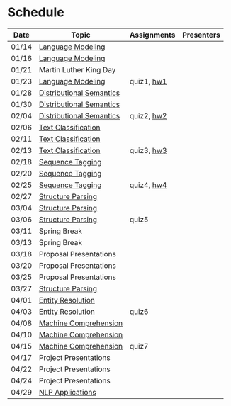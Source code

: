 # Schedule

| Date | Topic | Assignments | Presenters |
|:-:|---|---|---|
|01/14| [Language Modeling](../topics/language_modeling.md) | | |
|01/16| [Language Modeling](../topics/language_modeling.md) | | |
|01/21| Martin Luther King Day | | |
|01/23| [Language Modeling](../topics/language_modeling.md) | quiz1, [hw1](../homework/hw1) |
|01/28| [Distributional Semantics](../topics/distributional_semantics.md) | | |
|01/30| [Distributional Semantics](../topics/distributional_semantics.md) | | |
|02/04| [Distributional Semantics](../topics/distributional_semantics.md) | quiz2, [hw2](../homework/hw2) | |
|02/06| [Text Classification](../topics/text_classification.md) | | |
|02/11| [Text Classification](../topics/text_classification.md) | | |
|02/13| [Text Classification](../topics/text_classification.md) | quiz3, [hw3](../homework/hw3) | |
|02/18| [Sequence Tagging](../topics/sequence_tagging.md) | | |
|02/20| [Sequence Tagging](../topics/sequence_tagging.md) | | |
|02/25| [Sequence Tagging](../topics/sequence_tagging.md) | quiz4, [hw4](../homework/hw4) | |
|02/27| [Structure Parsing](../topics/structure_parsing.md) | | |
|03/04| [Structure Parsing](../topics/structure_parsing.md) | | |
|03/06| [Structure Parsing](../topics/structure_parsing.md) | quiz5 | |
|03/11| Spring Break | | |
|03/13| Spring Break | | |
|03/18| Proposal Presentations | | |
|03/20| Proposal Presentations | | |
|03/25| Proposal Presentations | | |
|03/27| [Structure Parsing](../topics/structure_parsing.md) | | |
|04/01| [Entity Resolution](../topics/entity_resolution.md) | | |
|04/03| [Entity Resolution](../topics/entity_resolution.md) | quiz6 | |
|04/08| [Machine Comprehension](../topics/machine_comprehension.md) | | |
|04/10| [Machine Comprehension](../topics/machine_comprehension.md) | | |
|04/15| [Machine Comprehension](../topics/machine_comprehension.md) | quiz7 | |
|04/17| Project Presentations | | |
|04/22| Project Presentations | | |
|04/24| Project Presentations | | |
|04/29| [NLP Applications](../topics/nlp_applications.md) | | |


<!--|03/25| [Phrase Structure Grammar](https://www.slideshare.net/jchoi7s/cs571-phrase-structure-grammar) | | |
|03/27| [Tree Adjoining Grammar](https://www.slideshare.net/jchoi7s/cs571-tree-adjoining-grammar) | | |
|04/01| [Combinatory Categorial Grammar](https://www.slideshare.net/jchoi7s/cs571-combinatory-categorial-grammar) | | |
|04/03| [Meaning Representations](http://mathcs.emory.edu/~choi/courses/cs571/slides/) | | |
|04/08| [Meaning Representations](http://mathcs.emory.edu/~choi/courses/cs571/slides/) | | |
-->





